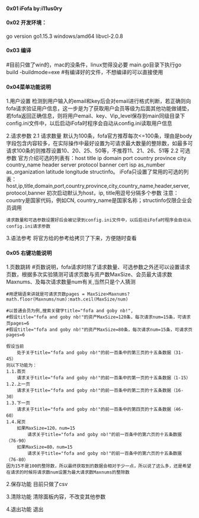 #### 0x01 iFofa by:i11us0ry

#### 0x02 开发环境：
go version go1.15.3 windows/amd64
libvcl-2.0.8

#### 0x03 编译
#目前只做了win的，mac的没条件，linux觉得没必要
main.go目录下执行go build -buildmode=exe
#有编译好的文件，不想编译的可以直接使用

#### 0x04菜单功能说明
1.用户设置
	检测到用户输入的email和key后会对email进行格式判断，若正确则向fofa请求验证用户信息，这一步是为了获取用户会员等级为后面其他功能做铺垫，若fofa返回正确信息，则将用户email、key、Vip_level保存到main同级目录下config.ini文件中，以后启动iFofa时程序会自动从config.ini读取用户信息

2.请求参数
	2.1 请求数量
		默认为100条，fofa官方推荐每次<=100条，理由是body字段包含内容较多，在实际操作中最好设置为可请求最大数量的整除数，如最多可请求100条的则推荐设置10、20、25、50等，不推荐11、21、26、51等
	2.2 可选参数
		官方介绍可选的列表有：host title ip domain port country province city country_name header server protocol banner cert isp as_number as_organization latitude longitude structinfo。
		iFofa只设置了常用的可选的列表：host,ip,title,domain,port,country,province,city,country_name,header,server,protocol,banner
		初次启动默认为host，ip, title用逗号分隔多个参数
		注意：country是国家代码，例如CN, country_name是国家名称；structinfo仅限企业会员调用

	请求数量和可选参数设置好后会被记录到config.ini文件中，以后启动iFofa时程序会自动从config.ini请求参数

3.语法参考
	将官方给的参考给拷贝了下来，方便随时查看


#### 0x05 右键功能说明
1.页数跳转
	#页数说明，fofa请求时除了请求数量、可选参数之外还可以设置请求页数，根据多次实验猜测可请求页数与资产数MaxSize、会员最大请求数Maxnums、及每次请求数量num有关,当然只是个人猜测

	#用逻辑语来讲就是可请求页数pages = MaxSize>Maxnums?math.floor(Maxnums/num):math.ceil(MaxSize/num)

	#以普通会员为例,搜索关键字title="fofa and goby nb!",
	#假设title="fofa and goby nb!"的资产MaxSize=120条，每次请求num=15条，可请求页pages=6
	#假设title="fofa and goby nb!"的资产MaxSize=80条，每次请求num=15条，可请求页pages=6

	假设当前
		处于关于title="fofa and goby nb!"的前一百条中的第三页的十五条数据（31-45）
	则以下功能为：
	1.1.首页
		请求关于title="fofa and goby nb!"的前一百条中的第一页的十五条数据（1-15）
	1.2.上一页
		请求关于title="fofa and goby nb!"的前一百条中的第二页的十五条数据（16-30）
	1.3.下一页
		请求关于title="fofa and goby nb!"的前一百条中的第四页的十五条数据（46-60）
	1.4.尾页
		如果MaxSize=120，num=15
			请求关于title="fofa and goby nb!"的前一百条中的第六页的十五条数据（76-90）
		如果MaxSize=80，num=15
			请求关于title="fofa and goby nb!"的前一百条中的第六页的十五条数据（76-80）
	因为15不是100的整除数，所以最终获取到的数据会相对于少一点，所以说了这么多，还是希望在请求的时候将请求数num设置为最大请求数Maxnums的整除数

2.保存功能
	目前只做了csv

3.清除功能
	清除面板内容，不改变其他参数

4.退出功能
	退出

